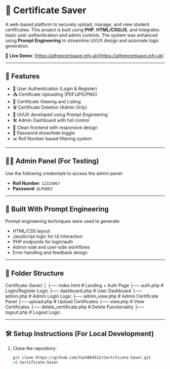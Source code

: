 # 📄 Certificate Saver

A web-based platform to securely upload, manage, and view student certificates. This project is built using **PHP**, **HTML/CSS/JS**, and integrates basic user authentication and admin controls. The system was enhanced using **Prompt Engineering** to streamline UI/UX design and automate logic generation.

🔗 **Live Demo**: [https://aifreecertisave.infy.uk](https://aifreecertisave.infy.uk)

---

## 🚀 Features

- 🔐 User Authentication (Login & Register)
- 📤 Certificate Uploading (PDF/JPG/PNG)
- 🧾 Certificate Viewing and Listing
- 🗑️ Certificate Deletion (Admin Only)
- 🧠 UI/UX developed using Prompt Engineering
- 🛠️ Admin Dashboard with full control
- 📁 Clean frontend with responsive design
- 💬 Password show/hide toggle
- 📊 Roll Number based filtering system

---

## 👨‍💼 Admin Panel (For Testing)

Use the following credentials to access the admin panel:

- **Roll Number**: `12315067`  
- **Password**: `@LPUDEV`

---

## 🧠 Built With Prompt Engineering

Prompt engineering techniques were used to generate:
- HTML/CSS layout
- JavaScript logic for UI interaction
- PHP endpoints for login/auth
- Admin-side and user-side workflows
- Error handling and feedback design

---

## 📁 Folder Structure

Certificate-Saver/
│
├── index.html # Landing + Auth Page
├── auth.php # Login/Register Logic
├── dashboard.php # User Dashboard
├── admin.php # Admin Login Logic
├── admin_view.php # Admin Certificate Panel
├── upload.php # Upload Certificates
├── view.php # View Certificates
├── delete_certificate.php # Delete Functionality
├── logout.php # Logout Logic

---

## 🛠️ Setup Instructions (For Local Development)

1. Clone the repository:
   ```bash
   git clone https://github.com/Yash864512/Certificate-Saver.git
   cd Certificate-Saver
